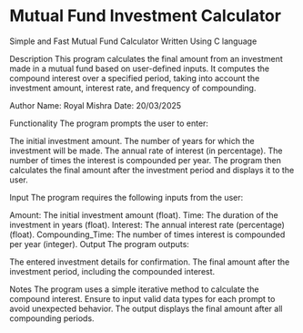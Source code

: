 # Mutual Fund Investment Calculator
Simple and Fast Mutual Fund Calculator Written Using C language

Description
This program calculates the final amount from an investment made in a mutual fund based on user-defined inputs. It computes the compound interest over a specified period, taking into account the investment amount, interest rate, and frequency of compounding.

Author
Name: Royal Mishra
Date: 20/03/2025

Functionality
The program prompts the user to enter:

The initial investment amount.
The number of years for which the investment will be made.
The annual rate of interest (in percentage).
The number of times the interest is compounded per year.
The program then calculates the final amount after the investment period and displays it to the user.

Input
The program requires the following inputs from the user:

Amount: The initial investment amount (float).
Time: The duration of the investment in years (float).
Interest: The annual interest rate (percentage) (float).
Compounding_Time: The number of times interest is compounded per year (integer).
Output
The program outputs:

The entered investment details for confirmation.
The final amount after the investment period, including the compounded interest.


Notes
The program uses a simple iterative method to calculate the compound interest.
Ensure to input valid data types for each prompt to avoid unexpected behavior.
The output displays the final amount after all compounding periods.
